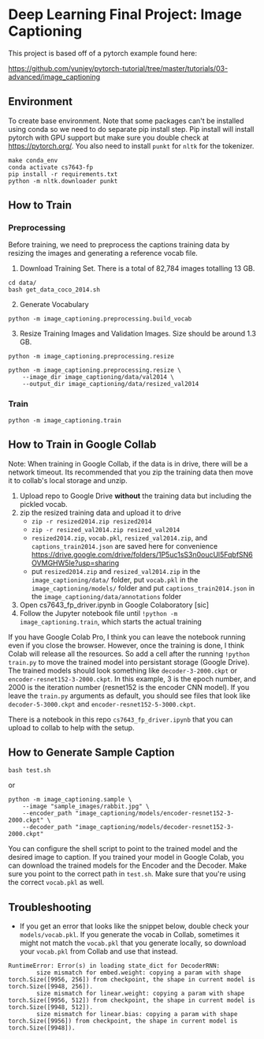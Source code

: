 # Deep Learning Final Project: Image Captioning

This project is based off of a pytorch example found here: 

https://github.com/yunjey/pytorch-tutorial/tree/master/tutorials/03-advanced/image_captioning

## Environment
To create base environment. Note that some packages can't be installed using conda so we need to do separate pip install step. Pip install will install pytorch with GPU support but make sure you double check at https://pytorch.org/. You also need to install `punkt` for `nltk` for the tokenizer.
```
make conda_env
conda activate cs7643-fp
pip install -r requirements.txt
python -m nltk.downloader punkt
```

## How to Train
### Preprocessing
Before training, we need to preprocess the captions training data by resizing the images and generating a reference vocab file.

1. Download Training Set. There is a total of 82,784 images totalling 13 GB.
```
cd data/
bash get_data_coco_2014.sh
```

2. Generate Vocabulary
```
python -m image_captioning.preprocessing.build_vocab
```

3. Resize Training Images and Validation Images. Size should be around 1.3 GB.
```
python -m image_captioning.preprocessing.resize

python -m image_captioning.preprocessing.resize \
    --image_dir image_captioning/data/val2014 \
    --output_dir image_captioning/data/resized_val2014
```

### Train
```
python -m image_captioning.train
```


## How to Train in Google Collab
Note: When training in Google Collab, if the data is in drive, there will be a network timeout. Its recommended that you zip the training data then move it to collab's local storage and unzip.

1. Upload repo to Google Drive **without** the training data but including the pickled vocab.
2. zip the resized training data and upload it to drive
    - `zip -r resized2014.zip resized2014`
    - `zip -r resized_val2014.zip resized_val2014`
    - `resized2014.zip`, `vocab.pkl`, `resized_val2014.zip`, and `captions_train2014.json` are saved here for convenience https://drive.google.com/drive/folders/1P5uc1sS3n0oucUl5FqbfSN6OVMGHW5Ie?usp=sharing
    - put `resized2014.zip` and `resized_val2014.zip` in the `image_captioning/data/` folder, put `vocab.pkl` in the `image_captioning/models/` folder and put `captions_train2014.json` in the `image_captioning/data/annotations` folder
3. Open cs7643_fp_driver.ipynb in Google Colaboratory [sic]
10. Follow the Jupyter notebook file until `!python -m image_captioning.train`, which starts the actual training

If you have Google Colab Pro, I think you can leave the notebook running even if you close the browser. However, once the training is done, I think Colab will release all the resources. So add a cell after the running `!python train.py` to move the trained model into persistant storage (Google Drive). The trained models should look something like `decoder-3-2000.ckpt` or `encoder-resnet152-3-2000.ckpt`. In this example, 3 is the epoch number, and 2000 is the iteration number (resnet152 is the encoder CNN model). If you leave the `train.py` arguments as default, you should see files that look like `decoder-5-3000.ckpt` and `encoder-resnet152-5-3000.ckpt`.

There is a notebook in this repo `cs7643_fp_driver.ipynb` that you can upload to collab to help with the setup.

## How to Generate Sample Caption
```
bash test.sh
```
or
```
python -m image_captioning.sample \
    --image "sample_images/rabbit.jpg" \
    --encoder_path "image_captioning/models/encoder-resnet152-3-2000.ckpt" \
    --decoder_path "image_captioning/models/decoder-resnet152-3-2000.ckpt" 
```
You can configure the shell script to point to the trained model and the desired image to caption. If you trained your model in Google Colab, you can download the trained models for the Encoder and the Decoder. Make sure you point to the correct path in `test.sh`. Make sure that you're using the correct `vocab.pkl` as well.

## Troubleshooting

* If you get an error that looks like the snippet below, double check your `models/vocab.pkl`. If you generate the vocab in Collab, sometimes it might not match the `vocab.pkl` that you generate locally, so download your `vocab.pkl` from Collab and use that instead.
```
RuntimeError: Error(s) in loading state_dict for DecoderRNN:
        size mismatch for embed.weight: copying a param with shape torch.Size([9956, 256]) from checkpoint, the shape in current model is torch.Size([9948, 256]).
        size mismatch for linear.weight: copying a param with shape torch.Size([9956, 512]) from checkpoint, the shape in current model is torch.Size([9948, 512]).
        size mismatch for linear.bias: copying a param with shape torch.Size([9956]) from checkpoint, the shape in current model is torch.Size([9948]).
```

